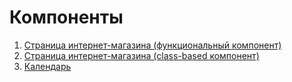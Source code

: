 # Компоненты

1. [Страница интернет-магазина (функциональный компонент)](store-func)
2. [Страница интернет-магазина (class-based компонент)](store-class)
3. [Календарь](calendar)